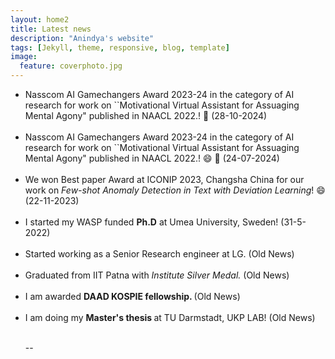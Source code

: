```yaml
---
layout: home2
title: Latest news
description: "Anindya's website"
tags: [Jekyll, theme, responsive, blog, template]
image:
  feature: coverphoto.jpg
---
```


<section>

<ul>

  <li> Nasscom AI Gamechangers Award 2023-24 in the category of AI research for work on ``Motivational Virtual Assistant for Assuaging Mental Agony" published in NAACL 2022.</i>! 🙂 (28-10-2024)
</li>
<br> 

   <li> Nasscom AI Gamechangers Award 2023-24 in the category of AI research for work on ``Motivational Virtual Assistant for Assuaging Mental Agony" published in NAACL 2022.</i>! 😄 🚀 (24-07-2024)
</li>
<br>
  
 <li> We won Best paper Award at ICONIP 2023, Changsha China for our work on <i>Few-shot Anomaly Detection in Text with Deviation Learning</i>! 😄 (22-11-2023)
</li>
<br>
  
 <li> I started my WASP funded <b>Ph.D</b> at Umea University, Sweden! (31-5-2022)
</li>
<br>
  
  <li> Started working as a Senior Research engineer at LG. (Old News) 
</li>
  
<br>
  
<li>Graduated from IIT Patna with <i> Institute Silver Medal.</i> (Old News) </li> 

<br>
  
<li>I am awarded <strong>DAAD KOSPIE fellowship. </strong> (Old News)</li>

<br>

<li>I am doing my <strong>Master's thesis </strong> at TU Darmstadt, UKP LAB! (Old News)  
</li>


<br>







--

</ul>

</section>
